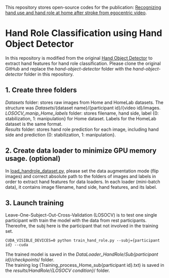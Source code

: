 This repository stores open-source codes for the publication: [Recognizing hand use and hand role at home after stroke from egocentric video](https://journals.plos.org/digitalhealth/article?id=10.1371/journal.pdig.0000361).  

# Hand Role Classification using Hand Object Detector  
In this repository is modified from the original [Hand Object Detector](https://github.com/ddshan/hand_object_detector) to extract hand features for hand role classification. Please clone the original GitHub and replace the _hand-object-detector_ folder with the _hand-object-detector_ folder in this repository. 
## 1. Create three folders
_Datasets_ folder: stores raw images from Home and HomeLab datasets. The structure was _Datasets_/{dataset name}/{participant id}/{video id}/images.  
_LOSOCV_manip_Home_labels_ folder: stores filename, hand side, label {0: stabilization, 1: manipulation} for Home dataset. Labels for the HomeLab dataset is the same format.  
_Results_ folder: stores hand role prediction for each image, including hand side and prediction {0: stabilization, 1: manipulation}.  

## 2. Create data loader to minimize GPU memory usage. (optional)
In [load_handrole_dataset.py](hand_object_detector/load_handrole_dataset.py), please set the data augmentation mode (flip images) and correct absolute path to the folders of images and labels in order to extract hand features for data loaders. In each loader (mini-batch data), it contains image filename, hand side, hand features, and its label.

## 3. Launch training
Leave-One-Subject-Out-Cross-Validation (LOSOCV) is to test one single participant with train the model with the data from rest participants. Thereofre, the subj here is the participant that not involved in the training set.  
```
CUDA_VISIBLE_DEVICES=0 python train_hand_role.py --subj={participant id} --cuda
```
The trained model is saved in the _DataLoader_HandRole_/_Sub{participant id}_/_checkpoints_/ folder.  
The training log (Training_process_Home_sub{participant id}.txt) is saved in the _results_/_HandRole_/_{LOSOCV condition}_/ folder.  
